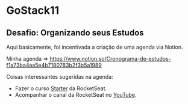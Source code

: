 # GoStack11

## Desafio: Organizando seus Estudos

Aqui basicamente, foi incentivada a criação de uma agenda via Notion.

Minha agenda => https://www.notion.so/Cronograma-de-estudos-f1a73ba4aa5e4b7180783b2f3b5a1989

Coisas interessantes sugeridas na agenda:
* Fazer o curso [Starter](https://skylab.rocketseat.com.br/journey/starter) da RocketSeat.
* Acompanhar o canal da RocketSeat no [YouTube](https://www.youtube.com/channel/UCSfwM5u0Kce6Cce8_S72olg).
